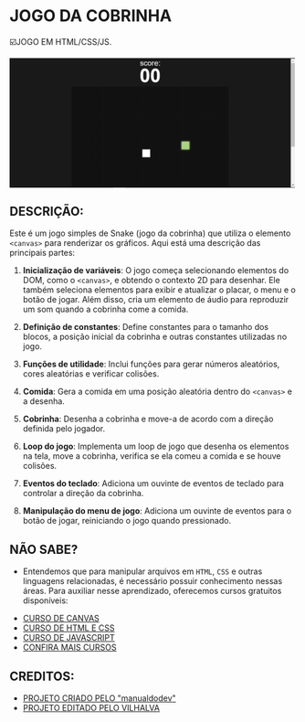 # JOGO DA COBRINHA
☑️JOGO EM HTML/CSS/JS.

<img src="FOTO.png" align="center" width="500"> <br> 

## DESCRIÇÃO:
Este é um jogo simples de Snake (jogo da cobrinha) que utiliza o elemento `<canvas>` para renderizar os gráficos. Aqui está uma descrição das principais partes:

1. **Inicialização de variáveis**: O jogo começa selecionando elementos do DOM, como o `<canvas>`, e obtendo o contexto 2D para desenhar. Ele também seleciona elementos para exibir e atualizar o placar, o menu e o botão de jogar. Além disso, cria um elemento de áudio para reproduzir um som quando a cobrinha come a comida.

2. **Definição de constantes**: Define constantes para o tamanho dos blocos, a posição inicial da cobrinha e outras constantes utilizadas no jogo.

3. **Funções de utilidade**: Inclui funções para gerar números aleatórios, cores aleatórias e verificar colisões.

4. **Comida**: Gera a comida em uma posição aleatória dentro do `<canvas>` e a desenha.

5. **Cobrinha**: Desenha a cobrinha e move-a de acordo com a direção definida pelo jogador.

6. **Loop do jogo**: Implementa um loop de jogo que desenha os elementos na tela, move a cobrinha, verifica se ela comeu a comida e se houve colisões.

7. **Eventos do teclado**: Adiciona um ouvinte de eventos de teclado para controlar a direção da cobrinha.

8. **Manipulação do menu de jogo**: Adiciona um ouvinte de eventos para o botão de jogar, reiniciando o jogo quando pressionado.

## NÃO SABE?
- Entendemos que para manipular arquivos em `HTML`, `CSS` e outras linguagens relacionadas, é necessário possuir conhecimento nessas áreas. Para auxiliar nesse aprendizado, oferecemos cursos gratuitos disponíveis:
* [CURSO DE CANVAS](https://github.com/VILHALVA/CURSO-DE-CANVAS)
* [CURSO DE HTML E CSS](https://github.com/VILHALVA/CURSO-DE-HTML-E-CSS)
* [CURSO DE JAVASCRIPT](https://github.com/VILHALVA/CURSO-DE-JAVASCRIPT)
* [CONFIRA MAIS CURSOS](https://github.com/VILHALVA?tab=repositories&q=+topic:CURSO)

## CREDITOS:
- [PROJETO CRIADO PELO "manualdodev"](https://github.com/manualdodev/snake-game)
- [PROJETO EDITADO PELO VILHALVA](https://github.com/VILHALVA)
